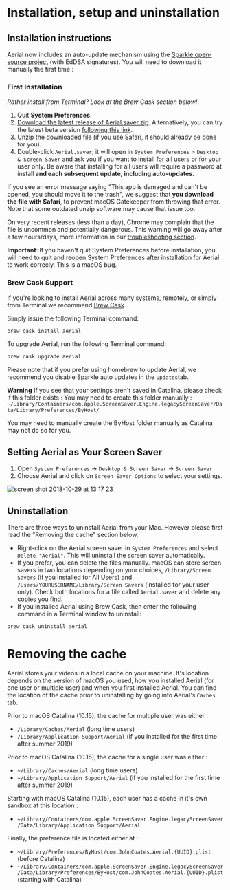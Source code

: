 # Installation, setup and uninstallation

## Installation instructions

Aerial now includes an auto-update mechanism using the [Sparkle open-source project](https://github.com/sparkle-project/Sparkle) (with EdDSA signatures). You will need to download it manually the first time :

### First Installation

_Rather install from Terminal? Look at the Brew Cask section below!_

1. Quit **System Preferences**.
2. [Download the latest release of Aerial.saver.zip](https://github.com/JohnCoates/Aerial/releases/latest). Alternatively, you can try the latest beta version [following this link](https://github.com/JohnCoates/Aerial/releases). 
3. Unzip the downloaded file (if you use Safari, it should already be done for you).
4. Double-click `Aerial.saver`; it will open in `System Preferences` > `Desktop & Screen Saver` and ask you if you want to install for all users or for your user only. Be aware that installing for all users will require a password at install **and each subsequent update, including auto-updates.**

If you see an error message saying "This app is damaged and can't be opened, you should move it to the trash", we suggest that **you download the file with Safari**, to prevent macOS Gatekeeper from throwing that error. Note that some outdated unzip software may cause that issue too.

On very recent releases (less than a day), Chrome may complain that the file is uncommon and potentially dangerous. This warning will go away after a few hours/days, more information in our [troubleshooting section](Troubleshooting.md).

**Important**: If you haven't quit System Preferences before installation, you will need to quit and reopen System Preferences after installation for Aerial to work correcly. This is a macOS bug. 

### Brew Cask Support

If you're looking to install Aerial across many systems, remotely, or simply from Terminal we recommend [Brew Cask](https://caskroom.github.io). 

Simply issue the following Terminal command:

```sh
brew cask install aerial
```

To upgrade Aerial, run the following Terminal command:

```sh
brew cask upgrade aerial
```

Please note that if you prefer using homebrew to update Aerial, we recommend you disable Sparkle auto updates in the `Updates`tab. 

**Warning** If you see that your settings aren't saved in Catalina, please check if this folder exists : You may need to create this folder manually : `~/Library/Containers/com.apple.ScreenSaver.Engine.legacyScreenSaver/Data/Library/Preferences/ByHost/`

You may need to manually create the ByHost folder manually as Catalina may not do so for you.

## Setting Aerial as Your Screen Saver

1. Open `System Preferences` -> `Desktop & Screen Saver` -> `Screen Saver`
2. Choose Aerial and click on `Screen Saver Options` to select your settings.

![screen shot 2018-10-29 at 13 17 23](https://user-images.githubusercontent.com/37544189/47649971-1f76a980-db7f-11e8-97be-d1f90b943c9d.png)

## Uninstallation

There are three ways to uninstall Aerial from your Mac. However please first read the "Removing the cache" section below.

- Right-click on the Aerial screen saver in `System Preferences` and select `Delete "Aerial"`. This will uninstall the screen saver automatically.
- If you prefer, you can delete the files manually. macOS can store screen savers in two locations depending on your choices, `/Library/Screen Savers` (if you installed for All Users) and `/Users/YOURUSERNAME/Library/Screen Savers` (installed for your user only). Check both locations for a file called `Aerial.saver` and delete any copies you find.
- If you installed Aerial using Brew Cask, then enter the following command in a Terminal window to uninstall:

```sh
brew cask uninstall aerial
```

# Removing the cache 

Aerial stores your videos in a local cache on your machine. It's location depends on the version of macOS you used, how you installed Aerial (for one user or multiple user) and when you first installed Aerial. You can find the location of the cache prior to uninstalling by going into Aerial's `Caches` tab.

Prior to macOS Catalina (10.15), the cache for multiple user was either :
- `/Library/Caches/Aerial` (long time users)
- `/Library/Application Support/Aerial` (if you installed for the first time after summer 2019)

Prior to macOS Catalina (10.15), the cache for a single user was either : 
- `~/Library/Caches/Aerial` (long time users)
- `~/Library/Application Support/Aerial` (if you installed for the first time after summer 2019)

Starting with macOS Catalina (10.15), each user has a cache in it's own sandbox at this location : 
- `~/Library/Containers/com.apple.ScreenSaver.Engine.legacyScreenSaver/Data/Library/Application Support/Aerial`

Finally, the preference file is located either at :
- `~/Library/Preferences/ByHost/com.JohnCoates.Aerial.{UUID}.plist` (before Catalina)
- `~/Library/Containers/com.apple.ScreenSaver.Engine.legacyScreenSaver/Data/Library/Preferences/ByHost/com.JohnCoates.Aerial.{UUID}.plist` (starting with Catalina)

